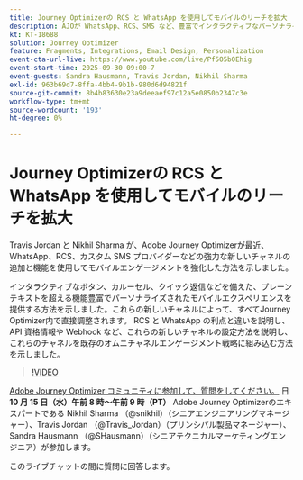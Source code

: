 ```yaml
---
title: Journey Optimizerの RCS と WhatsApp を使用してモバイルのリーチを拡大
description: AJOが WhatsApp、RCS、SMS など、豊富でインタラクティブなパーソナライズされたエクスペリエンスを使用してモバイルエンゲージメントを強化する方法を説明します。
kt: KT-18688
solution: Journey Optimizer
feature: Fragments, Integrations, Email Design, Personalization
event-cta-url-live: https://www.youtube.com/live/Pf5O5b0Ehig
event-start-time: 2025-09-30 09:00-7
event-guests: Sandra Hausmann, Travis Jordan, Nikhil Sharma
exl-id: 963b69d7-8ffa-4bb4-9b1b-980d6d94821f
source-git-commit: 8b4b83630e23a9deeaef97c12a5e0850b2347c3e
workflow-type: tm+mt
source-wordcount: '193'
ht-degree: 0%

---
```


# Journey Optimizerの RCS と WhatsApp を使用してモバイルのリーチを拡大

Travis Jordan と Nikhil Sharma が、Adobe Journey Optimizerが最近、WhatsApp、RCS、カスタム SMS プロバイダーなどの強力な新しいチャネルの追加と機能を使用してモバイルエンゲージメントを強化した方法を示しました。

インタラクティブなボタン、カルーセル、クイック返信などを備えた、プレーンテキストを超える機能豊富でパーソナライズされたモバイルエクスペリエンスを提供する方法を示しました。これらの新しいチャネルによって、すべてJourney Optimizer内で直接調整されます。 RCS と WhatsApp の利点と違いを説明し、API 資格情報や Webhook など、これらの新しいチャネルの設定方法を説明し、これらのチャネルを既存のオムニチャネルエンゲージメント戦略に組み込む方法を示しました。

>[!VIDEO](https://video.tv.adobe.com/v/3475370/?quality=12&learn=on)

[Adobe Journey Optimizer コミュニティに参加して、質問をしてください。](https://experienceleaguecommunities.adobe.com/t5/journey-optimizer-events/ask-me-anything-october-15th-with-journey-optimizer-product/ec-p/778477?profile.language=ja) 日 **10 月 15 日（水）午前 8 時～午前 9 時（PT）** Adobe Journey Optimizerのエキスパートである Nikhil Sharma （@snikhil）（シニアエンジニアリングマネージャー）、Travis Jordan （@Travis_Jordan）（プリンシパル製品マネージャー）、Sandra Hausmann （@SHausmann）（シニアテクニカルマーケティングエンジニア）が参加します。

このライブチャットの間に質問に回答します。
